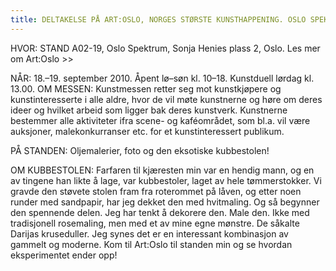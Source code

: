 ```yaml
---
title: DELTAKELSE PÅ ART:OSLO, NORGES STØRSTE KUNSTHAPPENING. OSLO SPEKTRUM, 18-19 SEPTEMBER 2010
---
```

HVOR: STAND A02-19, Oslo Spektrum, Sonja Henies plass 2, Oslo. Les mer om Art:Oslo >>

NÅR: 18.–19. september 2010. Åpent lø–søn kl. 10–18. Kunstduell lørdag kl. 13.00.
OM MESSEN: Kunstmessen retter seg mot kunstkjøpere og kunstinteresserte i alle aldre, hvor de vil møte kunstnerne og høre om deres ideer og hvilket arbeid som ligger bak deres kunstverk. Kunstnerne bestemmer alle aktiviteter ifra scene- og kaféområdet, som bl.a. vil være auksjoner, malekonkurranser etc. for et kunstinteressert publikum.

PÅ STANDEN: Oljemalerier, foto og den eksotiske kubbestolen!

OM KUBBESTOLEN: Farfaren til kjæresten min var en hendig mann, og en av tingene han likte å lage, var kubbestoler, laget av hele tømmerstokker. Vi gravde den støvete stolen fram fra roterommet på låven, og etter noen runder med sandpapir, har jeg dekket den med hvitmaling. Og så begynner den spennende delen. Jeg har tenkt å dekorere den. Male den. Ikke med tradisjonell rosemaling, men med et av mine egne mønstre. De såkalte Darijas kruseduller. Jeg synes det er en interessant kombinasjon av gammelt og moderne. Kom til Art:Oslo til standen min og se hvordan eksperimentet ender opp!
